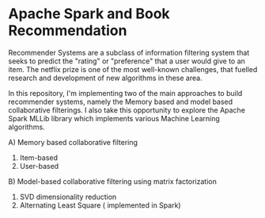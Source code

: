 # Apache Spark and Book Recommendation

Recommender Systems are a subclass of information filtering system that seeks to predict the "rating" or "preference" that a user would give to an item. The netflix prize is one of the most well-known challenges, that fuelled research and development of new algorithms in these area.

In this repository, I'm implementing two of the main approaches to build recommender systems, namely the Memory based and model based collaborative filterings. I also take this opportunity to explore the Apache Spark MLLib library which implements various Machine Learning algorithms.

A) Memory based collaborative filtering
1. Item-based
2. User-based 

B) Model-based collaborative filtering using matrix factorization
1. SVD dimensionality reduction
2. Alternating Least Square ( implemented in Spark)
